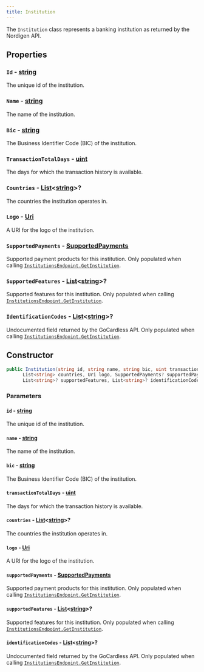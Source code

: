 ```yaml
---
title: Institution
---
```


The `Institution` class represents a banking institution as returned by the Nordigen API.

## Properties

### `Id` - [string](https://learn.microsoft.com/en-us/dotnet/csharp/language-reference/builtin-types/reference-types#the-string-type)

The unique id of the institution.

### `Name` - [string](https://learn.microsoft.com/en-us/dotnet/csharp/language-reference/builtin-types/reference-types#the-string-type)

The name of the institution.

### `Bic` - [string](https://learn.microsoft.com/en-us/dotnet/csharp/language-reference/builtin-types/reference-types#the-string-type)

The Business Identifier Code (BIC) of the institution.

### `TransactionTotalDays` - [uint](https://learn.microsoft.com/en-us/dotnet/api/system.uint32)

The days for which the transaction history is available.

### `Countries` - [List](https://learn.microsoft.com/en-us/dotnet/api/system.collections.generic.list-1)\<[string](https://learn.microsoft.com/en-us/dotnet/csharp/language-reference/builtin-types/reference-types#the-string-type)\>?

The countries the institution operates in.

### `Logo` - [Uri](https://learn.microsoft.com/en-us/dotnet/api/system.uri)

A URI for the logo of the institution.

### `SupportedPayments` - [SupportedPayments](/docs/api-reference/responses/supported-payments)

Supported payment products for this institution. Only populated when calling [`InstitutionsEndpoint.GetInstitution`](/docs/api-reference/endpoints/institutions-endpoint#getinstitution).

### `SupportedFeatures` - [List](https://learn.microsoft.com/en-us/dotnet/api/system.collections.generic.list-1)\<[string](https://learn.microsoft.com/en-us/dotnet/csharp/language-reference/builtin-types/reference-types#the-string-type)\>?

Supported features for this institution. Only populated when calling [`InstitutionsEndpoint.GetInstitution`](/docs/api-reference/endpoints/institutions-endpoint#getinstitution).

### `IdentificationCodes` - [List](https://learn.microsoft.com/en-us/dotnet/api/system.collections.generic.list-1)\<[string](https://learn.microsoft.com/en-us/dotnet/csharp/language-reference/builtin-types/reference-types#the-string-type)\>?

Undocumented field returned by the GoCardless API. Only populated when calling [`InstitutionsEndpoint.GetInstitution`](/docs/api-reference/endpoints/institutions-endpoint#getinstitution).

## Constructor

```csharp
public Institution(string id, string name, string bic, uint transactionTotalDays,
      List<string> countries, Uri logo, SupportedPayments? supportedPayments,
      List<string>? supportedFeatures, List<string>? identificationCodes)
```

### Parameters

#### `id` - [string](https://learn.microsoft.com/en-us/dotnet/csharp/language-reference/builtin-types/reference-types#the-string-type)

The unique id of the institution.

#### `name` - [string](https://learn.microsoft.com/en-us/dotnet/csharp/language-reference/builtin-types/reference-types#the-string-type)

The name of the institution.

#### `bic` - [string](https://learn.microsoft.com/en-us/dotnet/csharp/language-reference/builtin-types/reference-types#the-string-type)

The Business Identifier Code (BIC) of the institution.

#### `transactionTotalDays` - [uint](https://learn.microsoft.com/en-us/dotnet/api/system.uint32)

The days for which the transaction history is available.

#### `countries` - [List](https://learn.microsoft.com/en-us/dotnet/api/system.collections.generic.list-1)\<[string](https://learn.microsoft.com/en-us/dotnet/csharp/language-reference/builtin-types/reference-types#the-string-type)\>?

The countries the institution operates in.

#### `logo` - [Uri](https://learn.microsoft.com/en-us/dotnet/api/system.uri)

A URI for the logo of the institution.

#### `supportedPayments` - [SupportedPayments](/docs/api-reference/responses/supported-payments)

Supported payment products for this institution. Only populated when calling [`InstitutionsEndpoint.GetInstitution`](/docs/api-reference/endpoints/institutions-endpoint#getinstitution).

#### `supportedFeatures` - [List](https://learn.microsoft.com/en-us/dotnet/api/system.collections.generic.list-1)\<[string](https://learn.microsoft.com/en-us/dotnet/csharp/language-reference/builtin-types/reference-types#the-string-type)\>?

Supported features for this institution. Only populated when calling [`InstitutionsEndpoint.GetInstitution`](/docs/api-reference/endpoints/institutions-endpoint#getinstitution).

#### `identificationCodes` - [List](https://learn.microsoft.com/en-us/dotnet/api/system.collections.generic.list-1)\<[string](https://learn.microsoft.com/en-us/dotnet/csharp/language-reference/builtin-types/reference-types#the-string-type)\>?

Undocumented field returned by the GoCardless API. Only populated when calling [`InstitutionsEndpoint.GetInstitution`](/docs/api-reference/endpoints/institutions-endpoint#getinstitution).
